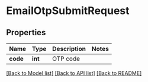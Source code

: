 # EmailOtpSubmitRequest

## Properties
Name | Type | Description | Notes
------------ | ------------- | ------------- | -------------
**code** | **int** | OTP code | 

[[Back to Model list]](../README.md#documentation-for-models) [[Back to API list]](../README.md#documentation-for-api-endpoints) [[Back to README]](../README.md)


